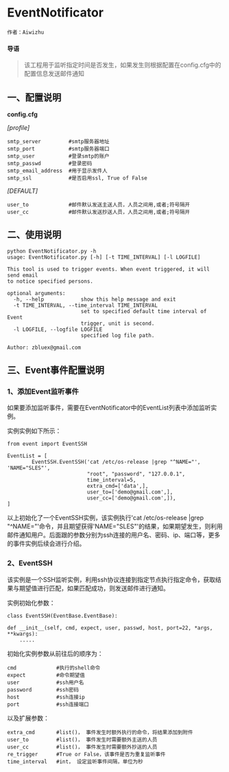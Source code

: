 # EventNotificator


`作者：Aiwizhu`

#### 导语

> 该工程用于监听指定时间是否发生，如果发生则根据配置在config.cfg中的配置信息发送邮件通知

## 一、配置说明

**config.cfg**

*[profile]*

    smtp_server         #smtp服务器地址
    smtp_port           #smtp服务器端口
    smtp_user           #登录smtp的账户
    smtp_passwd         #登录密码
    smtp_email_address  #用于显示发件人
    smtp_ssl            #是否启用ssl, True of False
    
*[DEFAULT]*

    user_to             #邮件默认发送主送人员，人员之间用,或者;符号隔开
    user_cc             #邮件默认发送抄送人员，人员之间用,或者;符号隔开
    
## 二、使用说明
    python EventNotificator.py -h
    usage: EventNotificator.py [-h] [-t TIME_INTERVAL] [-l LOGFILE]
    
    This tool is used to trigger events. When event triggered, it will send email
    to notice specified persons.
    
    optional arguments:
      -h, --help            show this help message and exit
      -t TIME_INTERVAL, --time_interval TIME_INTERVAL
                            set to specified default time interval of Event
                            trigger, unit is second.
      -l LOGFILE, --logfile LOGFILE
                            specified log file path.
    
    Author: zbluex@gmail.com

## 三、Event事件配置说明
### 1、添加Event监听事件
如果要添加监听事件，需要在EventNotificator中的EventList列表中添加监听实例。

实例实例如下所示：

    from event import EventSSH
    
    EventList = [
            EventSSH.EventSSH('cat /etc/os-release |grep "^NAME="', 'NAME="SLES"',
                              "root", "password", "127.0.0.1",
                              time_interval=5,
                              extra_cmd=['data',],
                              user_to=['demo@gmail.com',],
                              user_cc=['demo@gmail.com',]),
    ]
以上初始化了一个EventSSH实例，该实例执行'cat /etc/os-release |grep "^NAME="'命令，并且期望获得'NAME="SLES"'的结果，如果期望发生，则利用邮件通知用户。后面跟的参数分别为ssh连接的用户名、密码、ip、端口等，更多的事件实例后续会进行介绍。

### 2、EventSSH
该实例是一个SSH监听实例，利用ssh协议连接到指定节点执行指定命令，获取结果与期望值进行匹配，如果匹配成功，则发送邮件进行通知。

实例初始化参数：

    class EventSSH(EventBase.EventBase):

    def __init__(self, cmd, expect, user, passwd, host, port=22, *args, **kwargs):
        .....
初始化实例参数从前往后的顺序为：

    cmd             #执行的shell命令
    expect          #命令期望值
    user            #ssh用户名
    password        #ssh密码
    host            #ssh连接ip
    port            #ssh连接端口
以及扩展参数：
    
    extra_cmd       #list()， 事件发生时额外执行的命令，将结果添加到附件
    user_to         #list()， 事件发生时需要额外主送的人员
    user_cc         #list()， 事件发生时需要额外抄送的人员
    re_trigger      #True or False，该事件是否为重复监听事件
    time_interval   #int， 设定监听事件间隔，单位为秒